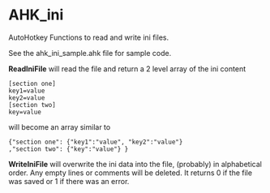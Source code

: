 # AHK_ini
AutoHotkey Functions to read and write ini files.

See the ahk_ini_sample.ahk file for sample code.

**ReadIniFile** will read the file and return a 2 level array of the ini content
```
[section one]
key1=value
key2=value
[section two]
key=value
```
will become an array similar to
```
{"section one": {"key1":"value", "key2":"value"}
,"section two": {"key":"value"} }
```

**WriteIniFile** will overwrite the ini data into the file, (probably) in alphabetical order. Any empty lines or comments will be deleted. It returns 0 if the file was saved or 1 if there was an error.
